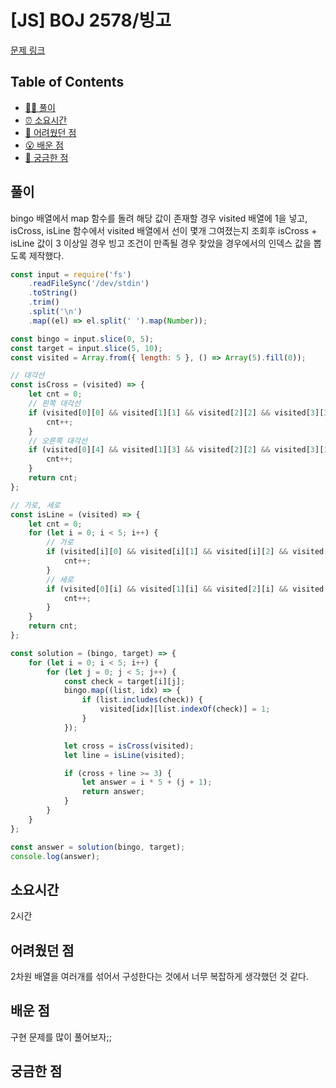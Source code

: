 <!-- 제목으로 다음과 같은 내용으로 작성해주세요 ! -->
<!-- 📚 언어 : e.g. Javascript -> [JS], Python -> [Python]  -->
<!-- 📕 백준 : BOJ 문제번호/문제제목 e.g. BOJ 2577/숫자의 개수 -->
<!-- 📗 프로그래머스 : PRO 문제번호/문제제목 e.g. PRO 120812/최빈값 구하기 -->
<!-- 💁🏻 백준허브를 사용하시면 프로그래머스의 문제번호도 확인하실 수 있습니다 -->

# [JS] BOJ 2578/빙고

<!-- 아래에 # 을 지우고 문제 링크를 입력해주세요 ! -->

[문제 링크](https://www.acmicpc.net/problem/2578)

## Table of Contents

-   [✍🏻 풀이](#풀이)
-   [⏰ 소요시간](#소요시간)
-   [🫠 어려웠던 점](#어려웠던-점)
-   [😮 배운 점](#배운-점)
-   [🤔 궁금한 점](#궁금한-점)

## 풀이

<!-- ```옆에 사용하는 언어를 기입하세요 e.g. javascript, python -->

bingo 배열에서 map 함수를 돌려 해당 값이 존재할 경우 visited 배열에 1을 넣고, isCross, isLine 함수에서 visited 배열에서 선이 몇개 그여졌는지 조회후 isCross + isLine 값이 3 이상일 경우 빙고 조건이 만족될 경우 찾았을 경우에서의 인덱스 값을 뽑도록 제작했다.

```javascript
const input = require('fs')
    .readFileSync('/dev/stdin')
    .toString()
    .trim()
    .split('\n')
    .map((el) => el.split(' ').map(Number));

const bingo = input.slice(0, 5);
const target = input.slice(5, 10);
const visited = Array.from({ length: 5 }, () => Array(5).fill(0));

// 대각선
const isCross = (visited) => {
    let cnt = 0;
    // 왼쪽 대각선
    if (visited[0][0] && visited[1][1] && visited[2][2] && visited[3][3] && visited[4][4]) {
        cnt++;
    }
    // 오른쪽 대각선
    if (visited[0][4] && visited[1][3] && visited[2][2] && visited[3][1] && visited[4][0]) {
        cnt++;
    }
    return cnt;
};

// 가로, 세로
const isLine = (visited) => {
    let cnt = 0;
    for (let i = 0; i < 5; i++) {
        // 가로
        if (visited[i][0] && visited[i][1] && visited[i][2] && visited[i][3] && visited[i][4]) {
            cnt++;
        }
        // 세로
        if (visited[0][i] && visited[1][i] && visited[2][i] && visited[3][i] && visited[4][i]) {
            cnt++;
        }
    }
    return cnt;
};

const solution = (bingo, target) => {
    for (let i = 0; i < 5; i++) {
        for (let j = 0; j < 5; j++) {
            const check = target[i][j];
            bingo.map((list, idx) => {
                if (list.includes(check)) {
                    visited[idx][list.indexOf(check)] = 1;
                }
            });

            let cross = isCross(visited);
            let line = isLine(visited);

            if (cross + line >= 3) {
                let answer = i * 5 + (j + 1);
                return answer;
            }
        }
    }
};

const answer = solution(bingo, target);
console.log(answer);
```

## 소요시간

2시간

## 어려웠던 점

2차원 배열을 여러개를 섞어서 구성한다는 것에서 너무 복잡하게 생각했던 것 같다.

## 배운 점

구현 문제를 많이 풀어보자;;

## 궁금한 점
